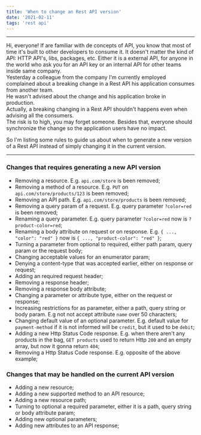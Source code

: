 ```yaml
---
title: 'When to change an Rest API version'
date: '2021-02-11'
tags: 'rest api'
---
```


---
Hi, everyone!
If are familiar with de concepts of API, you know that most of time it's built to other developers to consume it. It doesn't matter the kind of API: HTTP API's, libs, packages, etc. Either it is a external API, for anyone in the world who ask you for an API key or an internal API for other teams inside same company.  
Yesterday a colleague from the company I'm currently employed complained about a breaking change in a Rest API his application consumes from another team.  
He wasn't advised about the change and his application broke in production.  
Actually, a breaking changing in a Rest API shouldn't happens even when advising all the consumers.  
The risk is to high, you may forget someone. Besides that, everyone should synchronize the change so the application users have no impact.

So I'm listing some rules to guide us about when to generate a new version of a Rest API instead of simply changing it in the current version.

---

### Changes that requires generating a new API version
- Removing a resource. E.g. `api.com/store` is been removed;
- Removing a method of a resource. E.g. `PUT` on `api.com/store/products/123` is been removed;
- Removing an API path. E.g. `api.com/store/products` is been removed;
- Removing a query param of a request. E.g. query parameter `?color=red` is been removed;
- Renaming a query parameter. E.g. query parameter `?color=red` now is `?product-color=red`;
- Renaming a body attribute on request or on response. E.g. `{ ..., "color": "red" }` now is `{ ..., "product-color": "red" }`;
- Turning a parameter from optional to required, either path param, query param or the request body;
- Changing acceptable values for an enumerator param;
- Denying a content-type that was accepted earlier, either on response or request;
- Adding an required request header;
- Removing a response header;
- Removing a response body attribute;
- Changing a parameter or attribute type, either on the request or response;
- Increasing restrictions for as parameter, either a path, query string or body param. E.g not not accept attribute `name` over 50 characters;
- Changing default value of an optional parameter. E.g. default value for `payment-method` if it is not informed will be `credit`, but it used to be `debit`;
- Adding a new Http Status Code response. E.g. when there aren't any products in the bag, `GET products` used to return Http `200` and an empty array, but now it gonna return `404`;
- Removing a Http Status Code response. E.g. opposite of the above example;

### Changes that may be handled on the current API version
- Adding a new resource;
- Adding a new supported method to an API resource;
- Adding a new resource path;
- Turning to optional a required parameter, either it is a path, query string or body attribute param;
- Adding new optional parameters;
- Adding new attributes to an API response;
